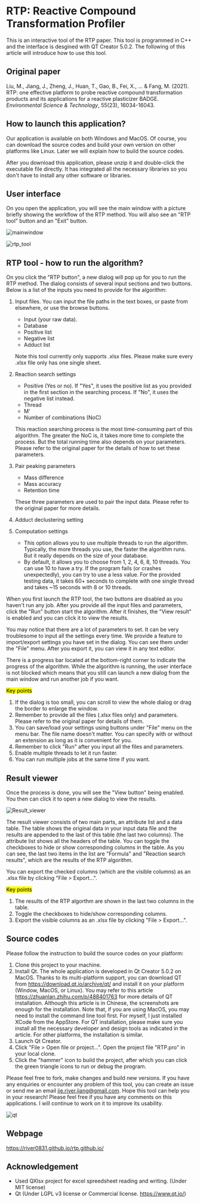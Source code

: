 # **RTP**: Reactive Compound Transformation Profiler
This is an interactive tool of the RTP paper. This tool is programmed in C++ and the interface is desgined with QT Creator 5.0.2. The following of this article will introduce how to use this tool.

## Original paper

Liu, M., Jiang, J., Zheng, J., Huan, T., Gao, B., Fei, X., ... & Fang, M. (2021). RTP: one effective platform to probe reactive compound transformation products and its applications for a reactive plasticizer BADGE. *Environmental Science & Technology*, 55(23), 16034-16043.

## How to launch this application?
Our application is available on both Windows and MacOS. Of course, you can download the source codes and build your own version on other platforms like Linux. Later we will explain how to build the source codes.

After you download this application, please unzip it and double-click the executable file directly. It has integrated all the necessary libraries so you don't have to install any other software or libraries. 

## User interface
On you open the application, you will see the main window with a picture briefly showing the workflow of the RTP method. You will also see an "RTP tool" button and an "Exit" button. 

![mainwindow](./Images/screenshots/mainwindow.png)

![rtp_tool](./Images/screenshots/rtp_tool.png)


## RTP tool - how to run the algorithm?
On you click the "RTP button", a new dialog will pop up for you to run the RTP method. The dialog consists of several input sections and two buttons. Below is a list of the inputs you need to provide for the algorithm:

1. Input files. You can input the file paths in the text boxes, or paste from elsewhere, or use the browse buttons.
   - Input (your raw data).
   - Database
   - Positive list
   - Negative list
   - Adduct list

    Note this tool currently only supports .xlsx files. Please make sure every .xlsx file only has one single sheet.
2. Reaction search settings
   - Positive (Yes or no). If "Yes", it uses the positive list as you provided in the first section in the searching process. If "No", it uses the negative list instead.
   - Thread
   - M'
   - Number of combinations (NoC)
  
    This reaction searching process is the most time-consuming part of this algorithm. The greater the NoC is, it takes more time to complete the process. But the total running time also depends on your parameters. Please refer to the original paper for the details of how to set these parameters.

3. Pair peaking parameters
   - Mass difference
   - Mass accuracy
   - Retention time
  
    These three parameters are used to pair the input data. Please refer to the original paper for more details.

4. Adduct declustering setting
5. Computation settings
   - This option allows you to use multiple threads to run the algorithm. Typically, the more threads you use, the faster the algorithm runs. But it really depends on the size of your database. 
   - By default, it allows you to choose from 1, 2, 4, 6, 8, 10 threads. You can use 10 to have a try. If the program fails (or crashes unexpectedly), you can try to use a less value. For the provided testing data, it takes 60+ seconds to complete with one single thread and takes ~15 seconds with 8 or 10 threads.  

When you first launch the RTP tool, the two buttons are disabled as you haven't run any job. After you provide all the input files and parameters, click the "Run" button start the algorithm. After it finishes, the "View result" is enabled and you can click it to view the results.

You may notice that there are a lot of parameters to set. It can be very troublesome to input all the settings every time. We provide a feature to import/export settings you have set in the dialog. You can see them under the "File" menu. After you export it, you can view it in any text editor.

There is a progress bar located at the bottom-right corner to indicate the progress of the algorithm. While the algorithm is running, the user interface is not blocked which means that you still can launch a new dialog from the main window and run another job if you want. 

<mark>Key points</mark>
1. If the dialog is too small, you can scroll to view the whole dialog or drag the border to enlarge the window.
2. Remember to provide all the files (.xlsx files only) and parameters. Please refer to the original paper for details of them.
3. You can save/load your settings using buttons under "File" menu on the menu bar. The file name doesn't matter. You can specify with or without an extension as long as it is convenient for you.
4. Remember to click "Run" after you input all the files and parameters.
5. Enable multiple threads to let it run faster. 
6. You can run multiple jobs at the same time if you want. 

## Result viewer

Once the process is done, you will see the "View button" being enabled. You then can click it to open a new dialog to view the results. 

![Result_viewer](./Images/screenshots/result_viewer.png)

The result viewer consists of two main parts, an attribute list and a data table. The table shows the original data in your input data file and the results are appended to the last of this table (the last two columns). The attribute list shows all the headers of the table. You can toggle the checkboxes to hide or show corresponding columns in the table. As you can see, the last two items in the list are "Formula" and "Reaction search results", which are the results of the RTP algorithm.

You can export the checked columns (which are the visible columns) as an .xlsx file by clicking "File > Export...". 

<mark>Key points</mark>
1. The results of the RTP algorthm are shown in the last two columns in the table.
2. Toggle the checkboxes to hide/show corresponding columns.
3. Export the visible columns as an .xlsx file by clicking "File > Export...".

## Source codes
Please follow the instruction to build the source codes on your platform:
1. Clone this project to your machine.
2. Install Qt. The whole application is developed in Qt Creator 5.0.2 on MacOS. Thanks to its multi-platform support, you can download QT from https://download.qt.io/archive/qt/ and install it on your platform (Window, MacOS, or Linux). You may refer to this article https://zhuanlan.zhihu.com/p/488401763 for more details of QT installation. Although this article is in Chinese, the screenshots are enough for the installation. Note that, if you are using MacOS, you may need to install the command line tool first. For myself, I just installed XCode from the AppStore. For QT installation, please make sure you install all the necessary developer and design tools as indicated in the article. For other platforms, the installation is similar.
3. Launch Qt Creator.
4. Click "File > Open file or project...". Open the project file "RTP.pro" in your local clone.
5. Click the "hammer" icon to build the project, after which you can click the green triangle icons to run or debug the program.

Please feel free to fork, make changes and build new versions. If you have any enquiries or encounter any problem of this tool, you can create an issue or send me an email jie.river.jiang@gmail.com. Hope this tool can help you in your research! Please feel free if you have any comments on this applications. I will continue to work on it to improve its usability.

![qt](./Images/screenshots/qt.png)

## Webpage
https://river0831.github.io/rtp.github.io/

## Acknowledgement
- Used QXlsx project for excel spreedsheet reading and writing. (Under MIT license)
- Qt (Under LGPL v3 license or Commercial license. https://www.qt.io/)
